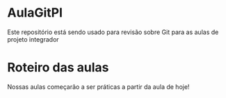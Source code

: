 # AulaGitPI
Este repositório está sendo usado para revisão sobre Git para as aulas de projeto integrador

# Roteiro das aulas
Nossas aulas começarão a ser práticas a partir da aula de hoje!
